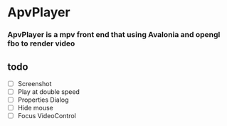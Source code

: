 # ApvPlayer
### ApvPlayer is a mpv front end that using Avalonia and opengl fbo to render video

## todo
- [ ] Screenshot
- [ ] Play at double speed
- [ ] Properties Dialog
- [ ] Hide mouse
- [ ] Focus VideoControl
